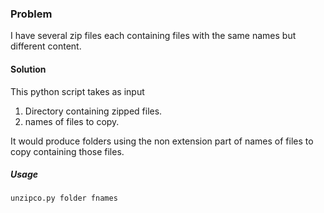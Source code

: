 ### Problem

I have several zip files each containing files with the same names but different content.

#### Solution

This python script takes as input

1. Directory containing zipped files.
2. names of files to copy.

It would produce folders using the non extension part of names of files to copy containing those files.

##### Usage

`unzipco.py folder fnames`

